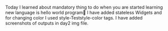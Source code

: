 Today I learned about mandatory thing to do when you are started learning new language is hello world program🫣
I have added stateless Widgets and for changing color I used style-Teststyle-color tags.
I have added screenshots of outputs in day2 img file.
